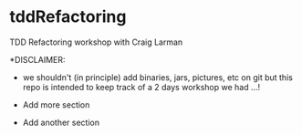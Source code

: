 # tddRefactoring
TDD Refactoring workshop with Craig Larman

*DISCLAIMER: 
- <OnV>
    we shouldn't (in principle) add binaries, jars, pictures, etc on git but this repo is 
    intended to keep track of a 2 days workshop we had ...!

- Add more section

- Add another section
